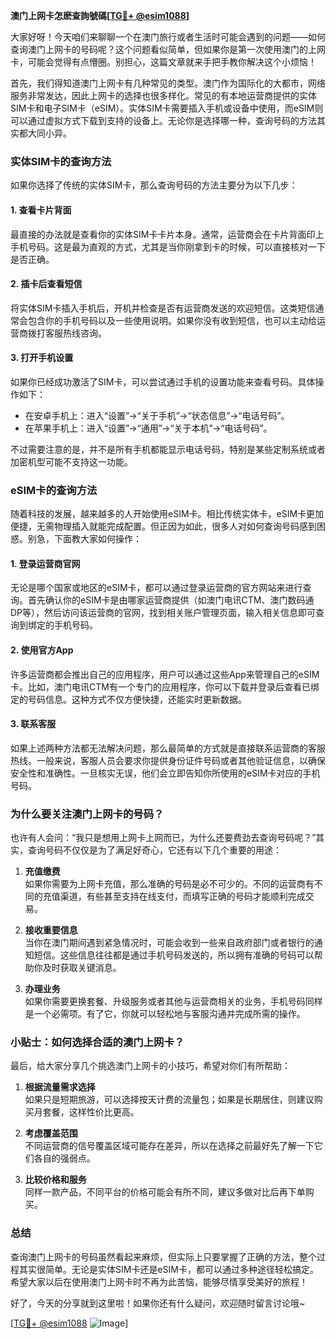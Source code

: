 **澳门上网卡怎麽查詢號碼[[TG💪+ @esim1088](https://t.me/s/esim1088)]**

大家好呀！今天咱们来聊聊一个在澳门旅行或者生活时可能会遇到的问题——如何查询澳门上网卡的号码呢？这个问题看似简单，但如果你是第一次使用澳门的上网卡，可能会觉得有点懵圈。别担心，这篇文章就来手把手教你解决这个小烦恼！

首先，我们得知道澳门上网卡有几种常见的类型。澳门作为国际化的大都市，网络服务非常发达，因此上网卡的选择也很多样化。常见的有本地运营商提供的实体SIM卡和电子SIM卡（eSIM）。实体SIM卡需要插入手机或设备中使用，而eSIM则可以通过虚拟方式下载到支持的设备上。无论你是选择哪一种，查询号码的方法其实都大同小异。

### **实体SIM卡的查询方法**

如果你选择了传统的实体SIM卡，那么查询号码的方法主要分为以下几步：

#### **1. 查看卡片背面**
最直接的办法就是查看你的实体SIM卡卡片本身。通常，运营商会在卡片背面印上手机号码。这是最为直观的方式，尤其是当你刚拿到卡的时候，可以直接核对一下是否正确。

#### **2. 插卡后查看短信**
将实体SIM卡插入手机后，开机并检查是否有运营商发送的欢迎短信。这类短信通常会包含你的手机号码以及一些使用说明。如果你没有收到短信，也可以主动给运营商拨打客服热线咨询。

#### **3. 打开手机设置**
如果你已经成功激活了SIM卡，可以尝试通过手机的设置功能来查看号码。具体操作如下：
- 在安卓手机上：进入“设置”→“关于手机”→“状态信息”→“电话号码”。
- 在苹果手机上：进入“设置”→“通用”→“关于本机”→“电话号码”。

不过需要注意的是，并不是所有手机都能显示电话号码，特别是某些定制系统或者加密机型可能不支持这一功能。

### **eSIM卡的查询方法**

随着科技的发展，越来越多的人开始使用eSIM卡。相比传统实体卡，eSIM卡更加便捷，无需物理插入就能完成配置。但正因为如此，很多人对如何查询号码感到困惑。别急，下面教大家如何操作：

#### **1. 登录运营商官网**
无论是哪个国家或地区的eSIM卡，都可以通过登录运营商的官方网站来进行查询。首先确认你的eSIM卡是由哪家运营商提供（如澳门电讯CTM、澳门数码通DP等），然后访问该运营商的官网，找到相关账户管理页面，输入相关信息即可查询到绑定的手机号码。

#### **2. 使用官方App**
许多运营商都会推出自己的应用程序，用户可以通过这些App来管理自己的eSIM卡。比如，澳门电讯CTM有一个专门的应用程序，你可以下载并登录后查看已绑定的号码信息。这种方式不仅方便快捷，还能实时更新数据。

#### **3. 联系客服**
如果上述两种方法都无法解决问题，那么最简单的方式就是直接联系运营商的客服热线。一般来说，客服人员会要求你提供身份证件号码或者其他验证信息，以确保安全性和准确性。一旦核实无误，他们会立即告知你所使用的eSIM卡对应的手机号码。

### **为什么要关注澳门上网卡的号码？**

也许有人会问：“我只是想用上网卡上网而已，为什么还要费劲去查询号码呢？”其实，查询号码不仅仅是为了满足好奇心，它还有以下几个重要的用途：

1. **充值缴费**  
   如果你需要为上网卡充值，那么准确的号码是必不可少的。不同的运营商有不同的充值渠道，有些甚至支持在线支付，而填写正确的号码才能顺利完成交易。

2. **接收重要信息**  
   当你在澳门期间遇到紧急情况时，可能会收到一些来自政府部门或者银行的通知短信。这些信息往往都是通过手机号码发送的，所以拥有准确的号码可以帮助你及时获取关键消息。

3. **办理业务**  
   如果你需要更换套餐、升级服务或者其他与运营商相关的业务，手机号码同样是一个必需项。有了它，你就可以轻松地与客服沟通并完成所需的操作。

### **小贴士：如何选择合适的澳门上网卡？**

最后，给大家分享几个挑选澳门上网卡的小技巧，希望对你们有所帮助：

1. **根据流量需求选择**  
   如果只是短期旅游，可以选择按天计费的流量包；如果是长期居住，则建议购买月套餐，这样性价比更高。

2. **考虑覆盖范围**  
   不同运营商的信号覆盖区域可能存在差异，所以在选择之前最好先了解一下它们各自的强弱点。

3. **比较价格和服务**  
   同样一款产品，不同平台的价格可能会有所不同，建议多做对比后再下单购买。

### **总结**

查询澳门上网卡的号码虽然看起来麻烦，但实际上只要掌握了正确的方法，整个过程其实很简单。无论是实体SIM卡还是eSIM卡，都可以通过多种途径轻松搞定。希望大家以后在使用澳门上网卡时不再为此苦恼，能够尽情享受美好的旅程！

好了，今天的分享就到这里啦！如果你还有什么疑问，欢迎随时留言讨论哦~ 

[[TG💪+ @esim1088](https://t.me/s/esim1088) ![Image](https://i.postimg.cc/4NQfJmqS/Snipaste-2025-05-13-00-14-12.png)]